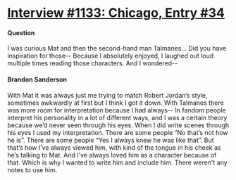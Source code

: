 # [Interview #1133: Chicago, Entry #34](https://www.theoryland.com/intvmain.php?i=1133#34)

#### Question

I was curious Mat and then the second-hand man Talmanes… Did you have inspiration for those-- Because I absolutely enjoyed, I laughed out loud multiple times reading those characters. And I wondered--

#### Brandon Sanderson

With Mat it was always just me trying to match Robert Jordan’s style, sometimes awkwardly at first but I think I got it down. With Talmanes there was more room for interpretation because I had always-- In fandom people interpret his personality in a lot of different ways, and I was a certain theory because we’d never seen through his eyes. When I did write scenes through his eyes I used my interpretation. There are some people “No that’s not how he is”. There are some people “Yes I always knew he was like that”. But that’s how I’ve always viewed him, with kind of the tongue in his cheek as he’s talking to Mat. And I’ve always loved him as a character because of that. Which is why I wanted to write him and include him. There weren't any notes to use him.

